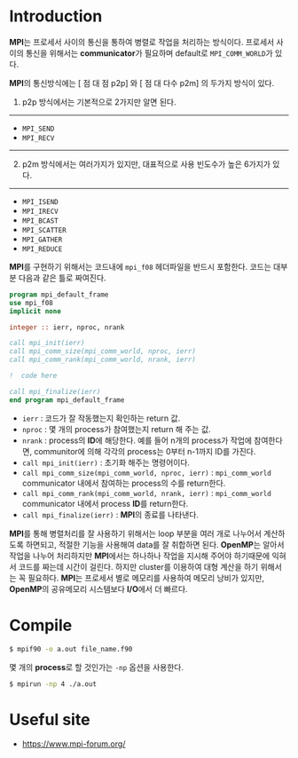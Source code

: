 
# Introduction

**MPI**는 프로세서 사이의 통신을 통하여 병렬로 작업을 처리하는 방식이다. 프로세서 사이의 통신을 위해서는 **communicator**가 필요하며 default로 `MPI_COMM_WORLD`가 있다. 

**MPI**의 통신방식에는 [ 점 대 점 p2p] 와 [ 점 대 다수 p2m] 의 두가지 방식이 있다.

1. p2p 방식에서는 기본적으로 2가지만 알면 된다.
---
  * `MPI_SEND`
  * `MPI_RECV`
---
2. p2m 방식에서는 여러가지가 있지만, 대표적으로 사용 빈도수가 높은 6가지가 있다.
---
  * `MPI_ISEND`
  * `MPI_IRECV`
  * `MPI_BCAST`
  * `MPI_SCATTER`
  * `MPI_GATHER`
  * `MPI_REDUCE`

**MPI**를 구현하기 위해서는 코드내에 `mpi_f08` 헤더파일을 반드시 포함한다. 코드는 대부분 다음과 같은 틀로 짜여진다.
```fortran
program mpi_default_frame
use mpi_f08
implicit none

integer :: ierr, nproc, nrank

call mpi_init(ierr)
call mpi_comm_size(mpi_comm_world, nproc, ierr)
call mpi_comm_rank(mpi_comm_world, nrank, ierr)

!  code here

call mpi_finalize(ierr)
end program mpi_default_frame
```

- `ierr` : 코드가 잘 작동했는지 확인하는 return 값.
- `nproc` : 몇 개의 process가 참여했는지 return 해 주는 값.
- `nrank` : process의 **ID**에 해당한다. 예를 들어 n개의 process가 작업에 참여한다면, communitor에 의해 각각의 process는 0부터 n-1까지 ID를 가진다.
- `call mpi_init(ierr)` : 초기화 해주는 명령어이다.
- `call mpi_comm_size(mpi_comm_world, nproc, ierr)` : `mpi_comm_world` communicator 내에서 참여하는 process의 수를 return한다.
- `call mpi_comm_rank(mpi_comm_world, nrank, ierr)` : `mpi_comm_world` communicator 내에서 process **ID**를 return한다.
- `call mpi_finalize(ierr)` : **MPI**의 종료를 나타낸다.

**MPI**를 통해 병렬처리를 잘 사용하기 위해서는 loop 부분을 여러 개로 나누어서 계산하도록 하면되고, 적절한 기능을 사용해여 data를 잘 취합하면 된다. **OpenMP**는 알아서 작업을 나누어 처리하지만 **MPI**에서는 하나하나 작업을 지시해 주어야 하기때문에 익혀서 코드를 짜는데 시간이 걸린다. 하지만 cluster를 이용하여 대형 계산을 하기 위해서는 꼭 필요하다. **MPI**는 프로세서 별로 메모리를 사용하여 메모리 낭비가 있지만, **OpenMP**의 공유메모리 시스템보다 **I/O**에서 더 빠르다.

# Compile
```bash
$ mpif90 -o a.out file_name.f90
```
몇 개의 **process**로 할 것인가는 `-np` 옵션을 사용한다.
```bash
$ mpirun -np 4 ./a.out
```

# Useful site
- <a href='https://www.mpi-forum.org/' target='_blank'> https://www.mpi-forum.org/ </a>
